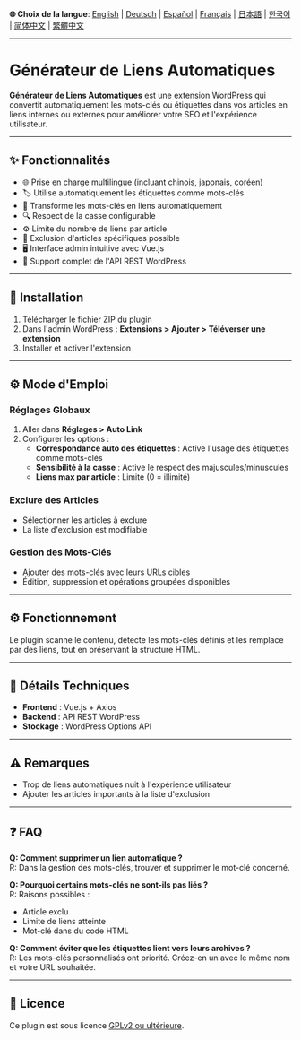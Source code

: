 **🌐 Choix de la langue**:
[English](../README.md) |
[Deutsch](README-de_DE.md) |
[Español](README-es_ES.md) |
[Français](README-fr_FR.md) |
[日本語](README-ja.md) |
[한국어](README-ko_KR.md) |
[简体中文](README-zh_CN.md) |
[繁體中文](README-zh_TW.md)

---

# Générateur de Liens Automatiques

**Générateur de Liens Automatiques** est une extension WordPress qui convertit automatiquement les mots-clés ou étiquettes dans vos articles en liens internes ou externes pour améliorer votre SEO et l'expérience utilisateur.

---

## ✨ Fonctionnalités

- 🌐 Prise en charge multilingue (incluant chinois, japonais, coréen)
- 🏷️ Utilise automatiquement les étiquettes comme mots-clés
- 🔗 Transforme les mots-clés en liens automatiquement
- 🔍 Respect de la casse configurable
- ⚙️ Limite du nombre de liens par article
- 🚫 Exclusion d'articles spécifiques possible
- 🖥️ Interface admin intuitive avec Vue.js
- 🔄 Support complet de l'API REST WordPress

---

## 🧩 Installation

1. Télécharger le fichier ZIP du plugin
2. Dans l'admin WordPress : **Extensions > Ajouter > Téléverser une extension**
3. Installer et activer l'extension

---

## ⚙️ Mode d'Emploi

### Réglages Globaux

1. Aller dans **Réglages > Auto Link**
2. Configurer les options :
    - **Correspondance auto des étiquettes** : Active l'usage des étiquettes comme mots-clés
    - **Sensibilité à la casse** : Active le respect des majuscules/minuscules
    - **Liens max par article** : Limite (0 = illimité)

### Exclure des Articles

- Sélectionner les articles à exclure
- La liste d'exclusion est modifiable

### Gestion des Mots-Clés

- Ajouter des mots-clés avec leurs URLs cibles
- Édition, suppression et opérations groupées disponibles

---

## ⚙️ Fonctionnement

Le plugin scanne le contenu, détecte les mots-clés définis et les remplace par des liens, tout en préservant la structure HTML.

---

## 🔧 Détails Techniques

- **Frontend** : Vue.js + Axios
- **Backend** : API REST WordPress
- **Stockage** : WordPress Options API

---

## ⚠️ Remarques

- Trop de liens automatiques nuit à l'expérience utilisateur
- Ajouter les articles importants à la liste d'exclusion

---

## ❓ FAQ

**Q: Comment supprimer un lien automatique ?**  
R: Dans la gestion des mots-clés, trouver et supprimer le mot-clé concerné.

**Q: Pourquoi certains mots-clés ne sont-ils pas liés ?**  
R: Raisons possibles :
- Article exclu
- Limite de liens atteinte
- Mot-clé dans du code HTML

**Q: Comment éviter que les étiquettes lient vers leurs archives ?**  
R: Les mots-clés personnalisés ont priorité. Créez-en un avec le même nom et votre URL souhaitée.

---

## 📄 Licence

Ce plugin est sous licence [GPLv2 ou ultérieure](https://www.gnu.org/licenses/gpl-2.0.html).